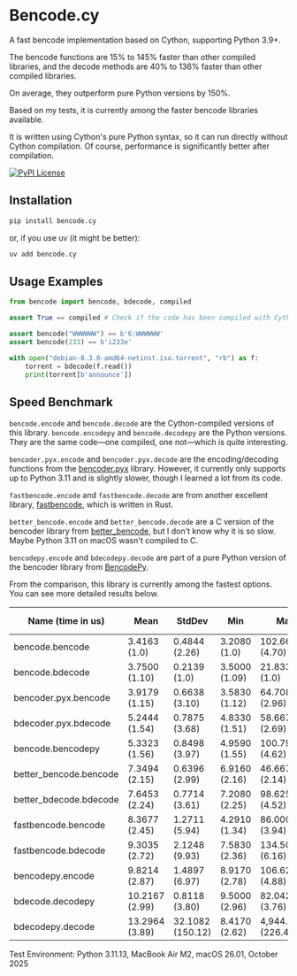 # Bencode.cy

A fast bencode implementation based on Cython, supporting Python 3.9+. 

The bencode functions are 15% to 145% faster than other compiled libraries, and the decode methods are 40% to 136% faster than other compiled libraries. 

On average, they outperform pure Python versions by 150%.

Based on my tests, it is currently among the faster bencode libraries available. 

It is written using Cython's pure Python syntax, so it can run directly without Cython compilation. Of course, performance is significantly better after compilation. 


[![PyPI License](https://img.shields.io/pypi/l/bencode.cy.svg)](https://pypi.org/project/bencode.cy/)


## Installation

```bash
pip install bencode.cy
```

or, if you use uv (it might be better):

```bash
uv add bencode.cy
```


## Usage Examples

```python
from bencode import bencode, bdecode, compiled

assert True == compiled # Check if the code has been compiled with Cython

assert bencode("WWWWWW") == b'6:WWWWWW'
assert bencode(233) == b'i233e'

with open("debian-8.3.0-amd64-netinst.iso.torrent", "rb") as f:
    torrent = bdecode(f.read())
    print(torrent[b'announce'])
```

## Speed Benchmark

`bencode.encode` and `bencode.decode` are the Cython-compiled versions of this library. `bencode.encodepy` and `bencode.decodepy` are the Python versions. They are the same code—one compiled, one not—which is quite interesting.

`bencoder.pyx.encode` and `bencoder.pyx.decode` are the encoding/decoding functions from the [bencoder.pyx](https://github.com/whtsky/bencoder.pyx) library. However, it currently only supports up to Python 3.11 and is slightly slower, though I learned a lot from its code.

`fastbencode.encode` and `fastbencode.decode` are from another excellent library, [fastbencode](https://github.com/dust8/bencoding), which is written in Rust.

`better_bencode.encode` and `better_bencode.decode` are a C version of the bencoder library from [better_bencode](https://github.com/kosqx/better-bencode), but I don't know why it is so slow. Maybe Python 3.11 on macOS wasn't compiled to C.

`bencodepy.encode` and `bdecodepy.decode` are part of a pure Python version of the bencoder library from [BencodePy](https://github.com/eweast/BencodePy).

From the comparison, this library is currently among the fastest options. You can see more detailed results below.


| Name (time in us)               | Mean             | StdDev             | Min               | Max                | Median            | IQR               | Outliers   | OPS (Kops/s)       | Rounds  | Iterations |
|---------------------------------|------------------|--------------------|-------------------|--------------------|-------------------|-------------------|------------|--------------------|---------|------------|
| bencode.bencode          | 3.4163 (1.0)     | 0.4844 (2.26)      | 3.2080 (1.0)      | 102.6660 (4.70)    | 3.3750 (1.0)      | 0.0830 (1.98)     | 802;2552   | 292.7143 (1.0)     | 73850   | 1          |
| bencode.bdecode          | 3.7500 (1.10)    | 0.2139 (1.0)       | 3.5000 (1.09)     | 21.8330 (1.0)      | 3.7090 (1.10)     | 0.0420 (1.0)      | 1407;5217  | 266.6637 (0.91)    | 45627   | 1          |
| bencoder.pyx.bencode     | 3.9179 (1.15)    | 0.6638 (3.10)      | 3.5830 (1.12)     | 64.7080 (2.96)     | 3.8750 (1.15)     | 0.0840 (2.00)     | 966;4215   | 255.2408 (0.87)    | 67986   | 1          |
| bdecoder.pyx.bdecode     | 5.2444 (1.54)    | 0.7875 (3.68)      | 4.8330 (1.51)     | 58.6670 (2.69)     | 5.2080 (1.54)     | 0.0840 (2.00)     | 821;4277   | 190.6796 (0.65)    | 62830   | 1          |
| bencode.bencodepy       | 5.3323 (1.56)    | 0.8498 (3.97)      | 4.9590 (1.55)     | 100.7910 (4.62)    | 5.2910 (1.57)     | 0.1250 (2.98)     | 735;1305   | 187.5346 (0.64)    | 44860   | 1          |
| better_bencode.bencode   | 7.3494 (2.15)    | 0.6396 (2.99)      | 6.9160 (2.16)     | 46.6670 (2.14)     | 7.3330 (2.17)     | 0.1660 (3.95)     | 580;1007   | 136.0660 (0.46)    | 35399   | 1          |
| better_bdecode.bdecode   | 7.6453 (2.24)    | 0.7714 (3.61)      | 7.2080 (2.25)     | 98.6250 (4.52)     | 7.5830 (2.25)     | 0.1260 (3.00)     | 669;3513   | 130.7988 (0.45)    | 42031   | 1          |
| fastbencode.bencode | 8.3677 (2.45)    | 1.2711 (5.94)      | 4.2910 (1.34)     | 86.0000 (3.94)     | 8.3750 (2.48)     | 0.2090 (4.98)     | 3405;5445  | 119.5076 (0.41)    | 78181   | 1          |
| fastbencode.bdecode  | 9.3035 (2.72)    | 2.1248 (9.93)      | 7.5830 (2.36)     | 134.5000 (6.16)    | 9.0000 (2.67)     | 1.1670 (27.79)    | 3154;3291  | 107.4862 (0.37)    | 39473   | 1          |
| bencodepy.encode        | 9.8214 (2.87)    | 1.4897 (6.97)      | 8.9170 (2.78)     | 106.6250 (4.88)    | 9.6250 (2.85)     | 0.2910 (6.93)     | 1501;2528  | 101.8184 (0.35)    | 38772   | 1          |
| bdecode.decodepy       | 10.2167 (2.99)   | 0.8118 (3.80)      | 9.5000 (2.96)     | 82.0420 (3.76)     | 10.1670 (3.01)    | 0.2500 (5.95)     | 545;915    | 97.8788 (0.33)     | 28986   | 1          |
| bdecodepy.decode        | 13.2964 (3.89)   | 32.1082 (150.12)   | 8.4170 (2.62)     | 4,944.1660 (226.45)| 9.2920 (2.75)     | 0.3750 (8.93)     | 1562;2741  | 75.2085 (0.26)     | 43400   | 1          |

Test Environment: Python 3.11.13, MacBook Air M2, macOS 26.01, October 2025